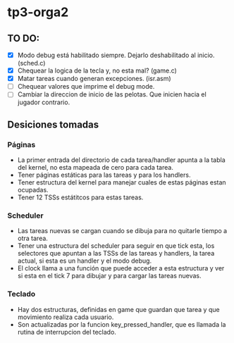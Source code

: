 # tp3-orga2

## TO DO:

- [x] Modo debug está habilitado siempre. Dejarlo deshabilitado al inicio. (sched.c)
- [x] Chequear la logica de la tecla y, no esta mal? (game.c)
- [x] Matar tareas cuando generan excepciones. (isr.asm)
- [ ] Chequear valores que imprime el debug mode.
- [ ] Cambiar la direccion de inicio de las pelotas. Que inicien hacia el jugador contrario.

## Desiciones tomadas

### Páginas

- La primer entrada del directorio de cada tarea/handler apunta a la tabla del kernel, no esta mapeada de cero para cada tarea.
- Tener páginas estáticas para las tareas y para los handlers.
- Tener estructura del kernel para manejar cuales de estas páginas estan ocupadas.
- Tener 12 TSSs estátitcos para estas tareas.

### Scheduler

- Las tareas nuevas se cargan cuando se dibuja para no quitarle tiempo a otra tarea.
- Tener una estructura del scheduler para seguir en que tick esta, los selectores que apuntan a las TSSs de las tareas y handlers, la tarea actual, si esta es un handler y el modo debug.
- El clock llama a una función que puede acceder a esta estructura y ver si esta en el tick 7 para dibujar y para cargar las tareas nuevas.

### Teclado

- Hay dos estructuras, definidas en game que guardan que tarea y que movimiento realiza cada usuario.
- Son actualizadas por la funcion key_pressed_handler, que es llamada la rutina de interrupcion del teclado.